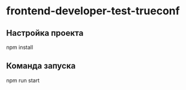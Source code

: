 # frontend-developer-test-trueconf

## Настройка проекта

npm install


## Команда запуска

npm run start

